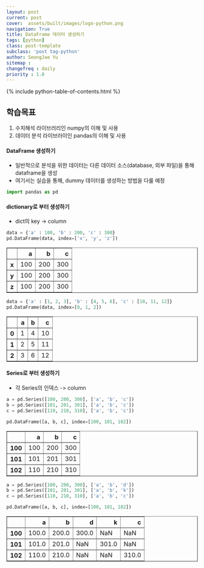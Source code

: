 ```yaml
---
layout: post
current: post
cover:  assets/built/images/logo-python.png
navigation: True
title: DataFrame 데이터 생성하기
tags: [python]  
class: post-template
subclass: 'post tag-python'
author: SeongJae Yu  
sitemap :
changefreq : daily
priority : 1.0
---
```

{% include python-table-of-contents.html %}

## 학습목표
1. 수치해석 라이브러리인 numpy의 이해 및 사용
2. 데이터 분석 라이브러이인 pandas의 이해 및 사용

#### DataFrame 생성하기
- 일반적으로 분석을 위한 데이터는 다른 데이터 소스(database, 외부 파일)을 통해 dataframe을 생성
- 여기서는 실습을 통해, dummy 데이터를 생성하는 방법을 다룰 예정


```python
import pandas as pd
```

#### dictionary로 부터 생성하기
- dict의 key -> column


```python
data = {'a' : 100, 'b' : 200, 'c' : 300}
pd.DataFrame(data, index=['x', 'y', 'z'])
```




<div>
<style scoped>
    .dataframe tbody tr th:only-of-type {
        vertical-align: middle;
    }

    .dataframe tbody tr th {
        vertical-align: top;
    }

    .dataframe thead th {
        text-align: right;
    }
</style>
<table border="1" class="dataframe">
  <thead>
    <tr style="text-align: right;">
      <th></th>
      <th>a</th>
      <th>b</th>
      <th>c</th>
    </tr>
  </thead>
  <tbody>
    <tr>
      <th>x</th>
      <td>100</td>
      <td>200</td>
      <td>300</td>
    </tr>
    <tr>
      <th>y</th>
      <td>100</td>
      <td>200</td>
      <td>300</td>
    </tr>
    <tr>
      <th>z</th>
      <td>100</td>
      <td>200</td>
      <td>300</td>
    </tr>
  </tbody>
</table>
</div>




```python
data = {'a' : [1, 2, 3], 'b' : [4, 5, 6], 'c' : [10, 11, 12]}
pd.DataFrame(data, index=[0, 1, 2])
```




<div>
<style scoped>
    .dataframe tbody tr th:only-of-type {
        vertical-align: middle;
    }

    .dataframe tbody tr th {
        vertical-align: top;
    }

    .dataframe thead th {
        text-align: right;
    }
</style>
<table border="1" class="dataframe">
  <thead>
    <tr style="text-align: right;">
      <th></th>
      <th>a</th>
      <th>b</th>
      <th>c</th>
    </tr>
  </thead>
  <tbody>
    <tr>
      <th>0</th>
      <td>1</td>
      <td>4</td>
      <td>10</td>
    </tr>
    <tr>
      <th>1</th>
      <td>2</td>
      <td>5</td>
      <td>11</td>
    </tr>
    <tr>
      <th>2</th>
      <td>3</td>
      <td>6</td>
      <td>12</td>
    </tr>
  </tbody>
</table>
</div>



#### Series로 부터 생성하기
- 각 Series의 인덱스 -> column


```python
a = pd.Series([100, 200, 300], ['a', 'b', 'c'])
b = pd.Series([101, 201, 301], ['a', 'b', 'c'])
c = pd.Series([110, 210, 310], ['a', 'b', 'c'])

pd.DataFrame([a, b, c], index=[100, 101, 102])
```




<div>
<style scoped>
    .dataframe tbody tr th:only-of-type {
        vertical-align: middle;
    }

    .dataframe tbody tr th {
        vertical-align: top;
    }

    .dataframe thead th {
        text-align: right;
    }
</style>
<table border="1" class="dataframe">
  <thead>
    <tr style="text-align: right;">
      <th></th>
      <th>a</th>
      <th>b</th>
      <th>c</th>
    </tr>
  </thead>
  <tbody>
    <tr>
      <th>100</th>
      <td>100</td>
      <td>200</td>
      <td>300</td>
    </tr>
    <tr>
      <th>101</th>
      <td>101</td>
      <td>201</td>
      <td>301</td>
    </tr>
    <tr>
      <th>102</th>
      <td>110</td>
      <td>210</td>
      <td>310</td>
    </tr>
  </tbody>
</table>
</div>




```python
a = pd.Series([100, 200, 300], ['a', 'b', 'd'])
b = pd.Series([101, 201, 301], ['a', 'b', 'k'])
c = pd.Series([110, 210, 310], ['a', 'b', 'c'])

pd.DataFrame([a, b, c], index=[100, 101, 102])
```




<div>
<style scoped>
    .dataframe tbody tr th:only-of-type {
        vertical-align: middle;
    }

    .dataframe tbody tr th {
        vertical-align: top;
    }

    .dataframe thead th {
        text-align: right;
    }
</style>
<table border="1" class="dataframe">
  <thead>
    <tr style="text-align: right;">
      <th></th>
      <th>a</th>
      <th>b</th>
      <th>d</th>
      <th>k</th>
      <th>c</th>
    </tr>
  </thead>
  <tbody>
    <tr>
      <th>100</th>
      <td>100.0</td>
      <td>200.0</td>
      <td>300.0</td>
      <td>NaN</td>
      <td>NaN</td>
    </tr>
    <tr>
      <th>101</th>
      <td>101.0</td>
      <td>201.0</td>
      <td>NaN</td>
      <td>301.0</td>
      <td>NaN</td>
    </tr>
    <tr>
      <th>102</th>
      <td>110.0</td>
      <td>210.0</td>
      <td>NaN</td>
      <td>NaN</td>
      <td>310.0</td>
    </tr>
  </tbody>
</table>
</div>


